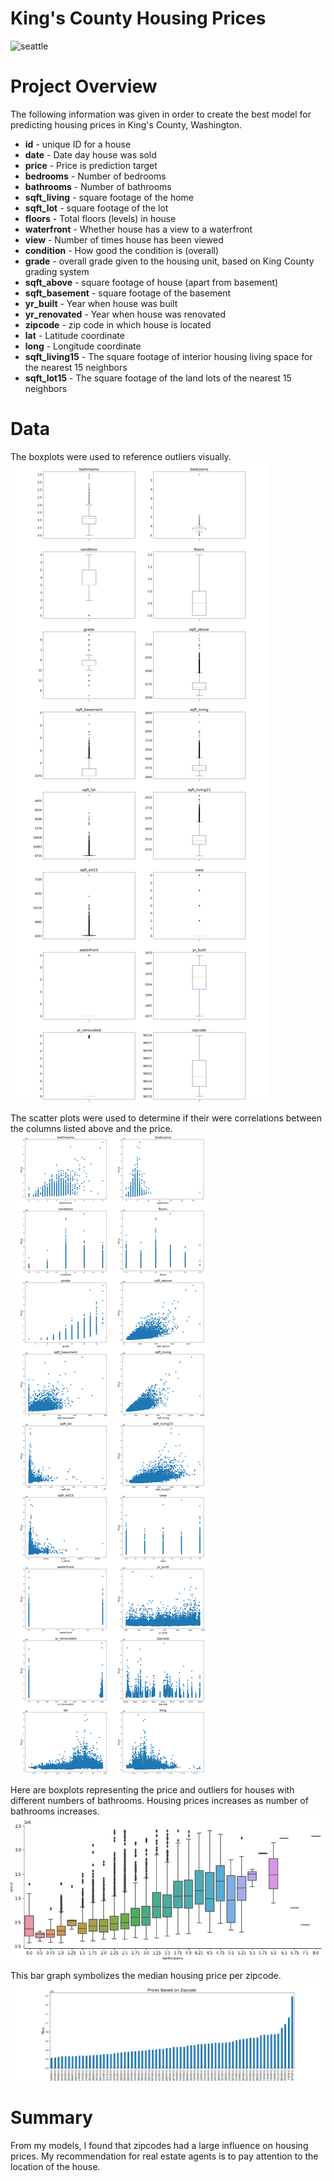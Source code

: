 # King's County Housing Prices

![seattle](images/seatle.PNG)

# Project Overview

The following information was given in order to create the best model for predicting housing prices in King's County, Washington. 
* **id** - unique ID for a house
* **date** - Date day house was sold
* **price** - Price is prediction target
* **bedrooms** - Number of bedrooms
* **bathrooms** - Number of bathrooms
* **sqft_living** - square footage of the home
* **sqft_lot** - square footage of the lot
* **floors** - Total floors (levels) in house
* **waterfront** - Whether house has a view to a waterfront
* **view** - Number of times house has been viewed
* **condition** - How good the condition is (overall)
* **grade** - overall grade given to the housing unit, based on King County grading system
* **sqft_above** - square footage of house (apart from basement)
* **sqft_basement** - square footage of the basement
* **yr_built** - Year when house was built
* **yr_renovated** - Year when house was renovated
* **zipcode** - zip code in which house is located
* **lat** - Latitude coordinate
* **long** - Longitude coordinate
* **sqft_living15** - The square footage of interior housing living space for the nearest 15 neighbors
* **sqft_lot15** - The square footage of the land lots of the nearest 15 neighbors

# Data
The boxplots were used to reference outliers visually.
![boxplots](images/boxplots.png)

The scatter plots were used to determine if their were correlations between the columns listed above and the price. 
![scatter](images/scatter_plots.png)

Here are boxplots representing the price and outliers for houses with different numbers of bathrooms. Housing prices increases as number of bathrooms increases. 
![bathrooms](images/bathrooms_box.png)

This bar graph symbolizes the median housing price per zipcode.  
![zipcodes](images/zipcodes.png)

# Summary

From my models, I found that zipcodes had a large influence on housing prices. My recommendation for real estate agents is to pay attention to the location of the house.
